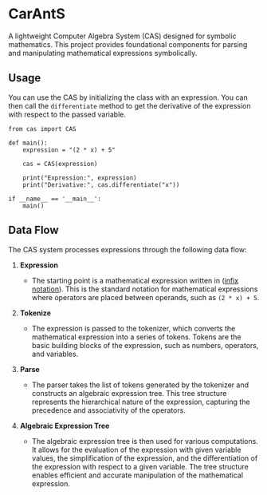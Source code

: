 # CarAntS
A lightweight Computer Algebra System (CAS) designed for symbolic mathematics. This project provides foundational components for parsing and manipulating mathematical expressions symbolically.

## Usage
You can use the CAS by initializing the class with an expression. You can then call the `differentiate` method to get the derivative of the expression with respect to the passed variable.
```{python}
from cas import CAS

def main():
    expression = "(2 * x) + 5"

    cas = CAS(expression)

    print("Expression:", expression)
    print("Derivative:", cas.differentiate("x"))

if __name__ == '__main__':
    main()
```
## Data Flow

The CAS system processes expressions through the following data flow:

1. **Expression**
   - The starting point is a mathematical expression written in ([infix notation](https://en.wikipedia.org/wiki/Infix_notation)). This is the standard notation for mathematical expressions where operators are placed between operands, such as `(2 * x) + 5`.

2. **Tokenize**
   - The expression is passed to the tokenizer, which converts the mathematical expression into a series of tokens. Tokens are the basic building blocks of the expression, such as numbers, operators, and variables.

3. **Parse**
   - The parser takes the list of tokens generated by the tokenizer and constructs an algebraic expression tree. This tree structure represents the hierarchical nature of the expression, capturing the precedence and associativity of the operators.

4. **Algebraic Expression Tree**
   - The algebraic expression tree is then used for various computations. It allows for the evaluation of the expression with given variable values, the simplification of the expression, and the differentiation of the expression with respect to a given variable. The tree structure enables efficient and accurate manipulation of the mathematical expression.
